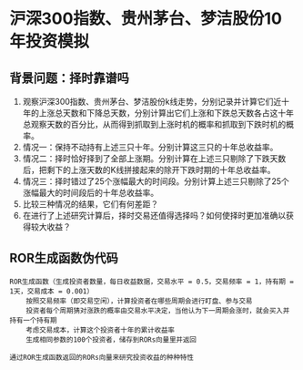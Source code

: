 # 沪深300指数、贵州茅台、梦洁股份10年投资模拟

## 背景问题：择时靠谱吗

1. 观察沪深300指数、贵州茅台、梦洁股份k线走势，分别记录并计算它们近十年的上涨总天数和下降总天数，分别计算出它们上涨和下跌总天数各占这十年总观察天数的百分比，从而得到抓取到上涨时机的概率和抓取到下跌时机的概率。
2. 情况一：保持不动持有上述三只十年。分别计算这三只的十年总收益率。
3. 情况二：择时恰好择到了全部上涨期。分别计算在上述三只剔除了下跌天数后，把剩下的上涨天数的K线拼接起来的除开下跌时期的十年总收益率。
4. 情况三：择时错过了25个涨幅最大的时间段。分别计算上述三只剔除了25个涨幅最大的时间段后的十年总收益率。
5. 比较三种情况的结果，它们有何差距？
6. 在进行了上述研究计算后，择时交易还值得选择吗？如何使择时更加准确以获得较大收益？

## ROR生成函数伪代码
```
ROR生成函数（生成投资者数量，每日收益数据，交易水平 = 0.5，交易频率 = 1，持有期 = 1天，交易成本 = 0.001）
    按照交易频率（即交易空闲），计算投资者在哪些周期会进行盯盘、参与交易
    投资者每个周期猜对涨跌的概率由交易水平决定，当他认为下一周期会涨时，就会买入并持有一个持有期
    考虑交易成本，计算这个投资者十年的累计收益率
    生成相同参数的100个投资者，储存到RORs向量里并返回

通过ROR生成函数返回的RORs向量来研究投资收益的种种特性
```

